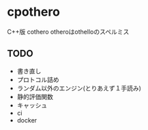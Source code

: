 # cpothero
C++版 cothero
otheroはothelloのスペルミス
## TODO
- 書き直し
- プロトコル詰め
- ランダム以外のエンジン(とりあえず１手読み)
- 静的評価関数
- キャッシュ
- ci
- docker 